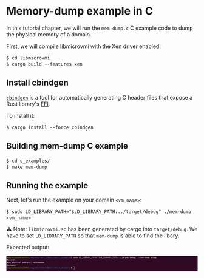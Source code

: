 # Memory-dump example in C

In this tutorial chapter, we will run the `mem-dump.c` C example code
to dump the physical memory of a domain.

First, we will compile libmicrovmi with the Xen driver enabled:

~~~
$ cd libmicrovmi
$ cargo build --features xen
~~~

## Install cbindgen

[`cbindgen`](https://github.com/eqrion/cbindgen) is a tool for automatically generating C header files that expose
a Rust library's [FFI](https://doc.rust-lang.org/nomicon/ffi.html).

To install it:
~~~
$ cargo install --force cbindgen
~~~

## Building mem-dump C example

~~~
$ cd c_examples/
$ make mem-dump
~~~

## Running the example

Next, let's run the example on your domain `<vm_name>`:

~~~
$ sudo LD_LIBRARY_PATH="$LD_LIBRARY_PATH:../target/debug" ./mem-dump <vm_name>
~~~

⚠️ Note: `libmicrovmi.so` has been generated by cargo into `target/debug`.
We have to set `LD_LIBRARY_PATH` so that `mem-dump` is able to find the libary.

Expected output:

![mem-dump output](./c_mem_dump.png)
